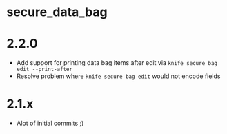 secure_data_bag
======
# 2.2.0
* Add support for printing data bag items after edit via `knife secure bag edit --print-after`
* Resolve problem where `knife secure bag edit` would not encode fields

# 2.1.x
* Alot of initial commits ;)
